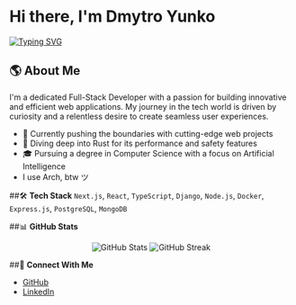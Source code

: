 
# Hi there, I'm Dmytro Yunko
[![Typing SVG](https://readme-typing-svg.herokuapp.com?font=JetBrains+Mono&weight=800&size=25&pause=1000&color=6de386&width=435&lines=Full-Stack+Developer+)](https://git.io/typing-svg)

## 🌎 About Me
I'm a dedicated Full-Stack Developer with a passion for building innovative and efficient web applications. My journey in the tech world is driven by curiosity and a relentless desire to create seamless user experiences.

- 🔭 Currently pushing the boundaries with cutting-edge web projects
- 🌱 Diving deep into Rust for its performance and safety features
- 🎓 Pursuing a degree in Computer Science with a focus on Artificial Intelligence
- I use Arch, btw ツ

##🛠️ **Tech Stack**
 `Next.js`, `React`, `TypeScript`, `Django`,
  `Node.js`, `Docker`, `Express.js`, `PostgreSQL`, `MongoDB`


##📊 **GitHub Stats**
<p align="center">
  <img src="https://github-readme-stats.vercel.app/api?username=tondeee&show_icons=true&theme=dark" alt="GitHub Stats" />
  <img src="https://github-readme-streak-stats.herokuapp.com/?user=tondeee&theme=dark" alt="GitHub Streak" />
</p>

##🤝 **Connect With Me**
- [GitHub](https://github.com/tondeee)
- [LinkedIn](https://www.linkedin.com/in/dmytro-yunko-929228253/)
